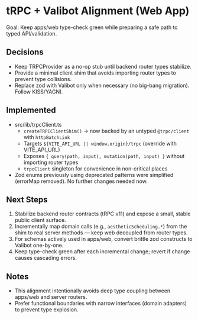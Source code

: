 # tRPC + Valibot Alignment (Web App)

Goal: Keep apps/web type-check green while preparing a safe path to typed API/validation.

## Decisions

- Keep TRPCProvider as a no-op stub until backend router types stabilize.
- Provide a minimal client shim that avoids importing router types to prevent type collisions.
- Replace zod with Valibot only when necessary (no big-bang migration). Follow KISS/YAGNI.

## Implemented

- src/lib/trpcClient.ts
  - `createTRPCClientShim()` → now backed by an untyped `@trpc/client` with `httpBatchLink`
  - Targets `${VITE_API_URL || window.origin}/trpc` (override with VITE_API_URL)
  - Exposes `{ query(path, input), mutation(path, input) }` without importing router types
  - `trpcClient` singleton for convenience in non-critical places
- Zod enums previously using deprecated patterns were simplified (errorMap removed). No further changes needed now.

## Next Steps

1. Stabilize backend router contracts (tRPC v11) and expose a small, stable public client surface.
2. Incrementally map domain calls (e.g., `aestheticScheduling.*`) from the shim to real server methods — keep web decoupled from router types.
3. For schemas actively used in apps/web, convert brittle zod constructs to Valibot one-by-one.
4. Keep type-check green after each incremental change; revert if change causes cascading errors.

## Notes

- This alignment intentionally avoids deep type coupling between apps/web and server routers.
- Prefer functional boundaries with narrow interfaces (domain adapters) to prevent type explosion.
